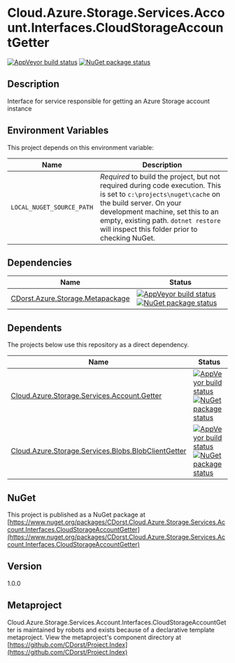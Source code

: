 # Cloud.Azure.Storage.Services.Account.Interfaces.CloudStorageAccountGetter

[![AppVeyor build status](https://img.shields.io/appveyor/ci/cdorst/cloud-azure-storage-services-account-interfaces-cl.svg?label=AppVeyor&style=for-the-badge)](https://ci.appveyor.com/project/cdorst/cloud-azure-storage-services-account-interfaces-cl)
[![NuGet package status](https://img.shields.io/nuget/v/CDorst.Cloud.Azure.Storage.Services.Account.Interfaces.CloudStorageAccountGetter.svg?label=NuGet&style=for-the-badge)](https://www.nuget.org/packages/CDorst.Cloud.Azure.Storage.Services.Account.Interfaces.CloudStorageAccountGetter)

## Description

Interface for service responsible for getting an Azure Storage account instance

## Environment Variables

This project depends on this environment variable:

Name | Description
---- | -----------
`LOCAL_NUGET_SOURCE_PATH` | *Required* to build the project, but not required during code execution. This is set to `c:\projects\nuget\cache` on the build server. On your development machine, set this to an empty, existing path. `dotnet restore` will inspect this folder prior to checking NuGet.

## Dependencies

Name | Status
---- | ------
[CDorst.Azure.Storage.Metapackage](https://github.com/CDorst/Azure.Storage.Metapackage) | [![AppVeyor build status](https://img.shields.io/appveyor/ci/cdorst/azure-storage-metapackage.svg?label=AppVeyor&style=flat-square)](https://ci.appveyor.com/project/cdorst/azure-storage-metapackage) [![NuGet package status](https://img.shields.io/nuget/v/CDorst.Azure.Storage.Metapackage.svg?label=NuGet&style=flat-square)](https://www.nuget.org/packages/CDorst.Azure.Storage.Metapackage)

## Dependents

The projects below use this repository as a direct dependency.

Name | Status
---- | ------
[Cloud.Azure.Storage.Services.Account.Getter](https://github.com/CDorst/Cloud.Azure.Storage.Services.Account.Getter) | [![AppVeyor build status](https://img.shields.io/appveyor/ci/cdorst/cloud-azure-storage-services-account-getter.svg?label=AppVeyor&style=flat-square)](https://ci.appveyor.com/project/cdorst/cloud-azure-storage-services-account-getter) [![NuGet package status](https://img.shields.io/nuget/v/CDorst.Cloud.Azure.Storage.Services.Account.Getter.svg?label=NuGet&style=flat-square)](https://www.nuget.org/packages/CDorst.Cloud.Azure.Storage.Services.Account.Getter)
[Cloud.Azure.Storage.Services.Blobs.BlobClientGetter](https://github.com/CDorst/Cloud.Azure.Storage.Services.Blobs.BlobClientGetter) | [![AppVeyor build status](https://img.shields.io/appveyor/ci/cdorst/cloud-azure-storage-services-blobs-blobclientgette.svg?label=AppVeyor&style=flat-square)](https://ci.appveyor.com/project/cdorst/cloud-azure-storage-services-blobs-blobclientgette) [![NuGet package status](https://img.shields.io/nuget/v/CDorst.Cloud.Azure.Storage.Services.Blobs.BlobClientGetter.svg?label=NuGet&style=flat-square)](https://www.nuget.org/packages/CDorst.Cloud.Azure.Storage.Services.Blobs.BlobClientGetter)

## NuGet


This project is published as a NuGet package at [https://www.nuget.org/packages/CDorst.Cloud.Azure.Storage.Services.Account.Interfaces.CloudStorageAccountGetter](https://www.nuget.org/packages/CDorst.Cloud.Azure.Storage.Services.Account.Interfaces.CloudStorageAccountGetter)

## Version

1.0.0

## Metaproject

Cloud.Azure.Storage.Services.Account.Interfaces.CloudStorageAccountGetter is maintained by robots and exists because of a declarative template metaproject. View the metaproject's component directory at [https://github.com/CDorst/Project.Index](https://github.com/CDorst/Project.Index)

